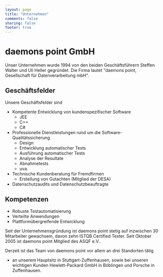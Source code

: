 ```yaml
---
layout: page
title: "Unternehmen"
comments: false
sharing: false
footer: true
---
```


daemons point GmbH
==================

Unser Unternehmen wurde 1994 von den beiden Geschäftsführern
Steffen Walter und Uli Heller gegründet. Die Firma lautet
"daemons point, Gesellschaft für Datenverarbeitung mbH".

Geschäftsfelder
---------------

Unsere Geschäftsfelder sind

* Kompetente Entwicklung von kundenspezifischer Software
    * JEE
    * C++
    * C#
* Professionelle Dienstleistungen rund um die Software-Qualitätssicherung
    * Design
    * Entwicklung automatischer Tests
    * Ausführung automatischer Tests
    * Analyse der Resultate
    * Abnahmetests
    * uva.
* Technische Kundenberatung für Fremdfirmen
    * Erstellung von Gutachten (Mitglied der DESA)
* Datenschutzaudits und Datenschutzbeauftragte

Kompetenzen
-----------

* Robuste Testautomatisierung
* Verteilte Anwendungen
* Plattformübergreifende Entwicklung

Seit der Unternehmensgründung ist daemons point stetig auf
inzwischen 30 Mitarbeiter gewachsem, davon zehn ISTQB Certified Tester.
Seit Oktober 2005 ist daemons point Mitglied des ASQF e.V..

Derzeit ist das Team von daemons point vor allem an drei Standorten tätig
- an unserem Hauptsitz in Stuttgart-Zuffenhausen, sowie bei unseren 
wichtigen Kunden Hewlett-Packard GmbH in Böblingen und Porsche in Zuffenhausen.
